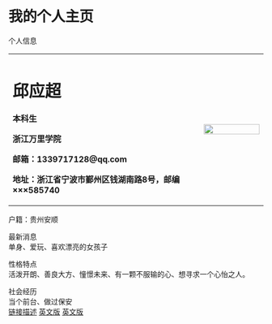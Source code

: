 # 我的个人主页                                                                                                                             
                                                                                                                                           
 个人信息                                                                                                                                                                                                                                                                                                                                                                                          
<table border="0">
  <tr>
    <td width="75%">
      <h1>邱应超</h1>
      <p><b>本科生</b></p>
      <p><b>浙江万里学院</b></p>
      <p><b>邮箱：1339717128@qq.com</b></p>
      <p><b>地址：浙江省宁波市鄞州区钱湖南路8号，邮编×××585740</b></p>
    </td>
    <td width="25%">
      <img src="/zhengjianzhao.jpg" width="100%">      
    </td>
  </tr>
</table>
 户籍：贵州安顺                                                                                                                         
                                                                                                                                           
 最新消息                                                                                                                                 
单身、爱玩、喜欢漂亮的女孩子                                                                                                               
                                                                                                                                           
 性格特点                                                                                                                                 
活泼开朗、善良大方、憧憬未来、有一颗不服输的心、想寻求一个心怡之人。                                                                         
                                                                                                                                           
 社会经历                                                                                                                                 
 当个前台、做过保安                                                                                                                   
[链接描述](url)
[英文版](index-en.md)
<a href="/index-en.html">英文版</a>


